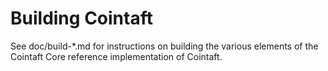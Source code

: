 Building Cointaft
=============

See doc/build-*.md for instructions on building the various
elements of the Cointaft Core reference implementation of Cointaft.

